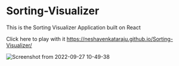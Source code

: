 # Sorting-Visualizer
This is the Sorting Visualizer Application built on React

Click here to play with it https://neshavenkataraju.github.io/Sorting-Visualizer/

![Screenshot from 2022-09-27 10-49-38](https://user-images.githubusercontent.com/114258556/192444802-8034efad-f2ed-4514-8ce5-78e9423f5ccf.png)
